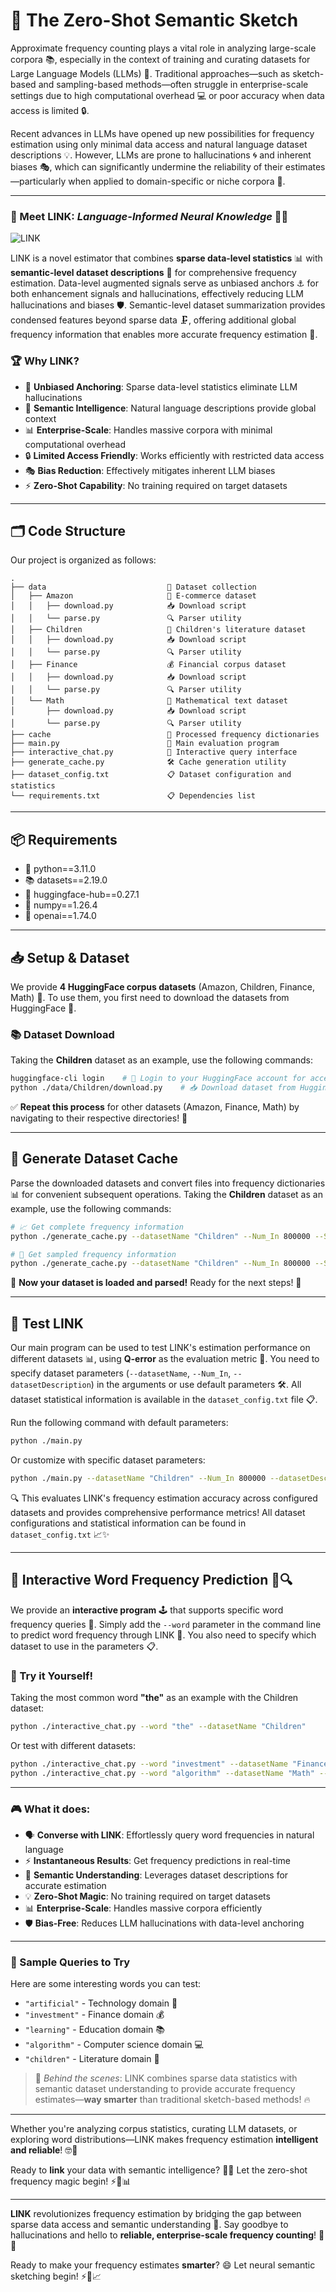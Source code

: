 # 🚀 **The Zero-Shot Semantic Sketch**

Approximate frequency counting plays a vital role in analyzing large-scale corpora 📚, especially in the context of training and curating datasets for Large Language Models (LLMs) 🤖. Traditional approaches—such as sketch-based and sampling-based methods—often struggle in enterprise-scale settings due to high computational overhead 💻 or poor accuracy when data access is limited 🔒.

Recent advances in LLMs have opened up new possibilities for frequency estimation using only minimal data access and natural language dataset descriptions 💡. However, LLMs are prone to hallucinations 🌀 and inherent biases 🎭, which can significantly undermine the reliability of their estimates—particularly when applied to domain-specific or niche corpora 🎯.

------

### 🔗 Meet **LINK**: *Language-Informed Neural Knowledge* 🧠✨

![LINK](./LINK.png)

LINK is a novel estimator that combines **sparse data-level statistics** 📊 with **semantic-level dataset descriptions** 📝 for comprehensive frequency estimation. Data-level augmented signals serve as unbiased anchors ⚓ for both enhancement signals and hallucinations, effectively reducing LLM hallucinations and biases 🛡️. Semantic-level dataset summarization provides condensed features beyond sparse data 🗜️, offering additional global frequency information that enables more accurate frequency estimation 🎯.

### 🏆 Why LINK?

- 🎯 **Unbiased Anchoring**: Sparse data-level statistics eliminate LLM hallucinations
- 🧠 **Semantic Intelligence**: Natural language descriptions provide global context
- 📊 **Enterprise-Scale**: Handles massive corpora with minimal computational overhead
- 🔒 **Limited Access Friendly**: Works efficiently with restricted data access
- 🎭 **Bias Reduction**: Effectively mitigates inherent LLM biases
- ⚡ **Zero-Shot Capability**: No training required on target datasets

------

## 🗂️ Code Structure

Our project is organized as follows:

```
.
├── data                           📁 Dataset collection
│   ├── Amazon                     🛒 E-commerce dataset
│   │   ├── download.py            📥 Download script
│   │   └── parse.py               🔍 Parser utility
│   ├── Children                   👶 Children's literature dataset
│   │   ├── download.py            📥 Download script
│   │   └── parse.py               🔍 Parser utility
│   ├── Finance                    💰 Financial corpus dataset
│   │   ├── download.py            📥 Download script
│   │   └── parse.py               🔍 Parser utility
│   └── Math                       🔢 Mathematical text dataset
│       ├── download.py            📥 Download script
│       └── parse.py               🔍 Parser utility
├── cache                          💾 Processed frequency dictionaries
├── main.py                        🚀 Main evaluation program
├── interactive_chat.py            💬 Interactive query interface
├── generate_cache.py              🛠️ Cache generation utility
├── dataset_config.txt             📋 Dataset configuration and statistics
└── requirements.txt               📋 Dependencies list
```

------

## 📦 Requirements

- 🔄 python==3.11.0
- 📚 datasets==2.19.0
- 🤗 huggingface-hub==0.27.1
- 🔢 numpy==1.26.4
- 🤖 openai==1.74.0

------

## 📥 Setup & Dataset

We provide **4 HuggingFace corpus datasets** (Amazon, Children, Finance, Math) 🎯. To use them, you first need to download the datasets from HuggingFace 🤗.

### 📚 Dataset Download

Taking the **Children** dataset as an example, use the following commands:

```bash
huggingface-cli login    # 🔐 Login to your HuggingFace account for access
python ./data/Children/download.py    # 📥 Download dataset from HuggingFace
```

✅ **Repeat this process** for other datasets (Amazon, Finance, Math) by navigating to their respective directories! 🔄

------

## 💾 Generate Dataset Cache

Parse the downloaded datasets and convert files into frequency dictionaries 📊 for convenient subsequent operations. Taking the **Children** dataset as an example, use the following commands:

```bash
# 📈 Get complete frequency information
python ./generate_cache.py --datasetName "Children" --Num_In 800000 --SampleRate 1 --SaveName "Children_Full"

# 🎲 Get sampled frequency information  
python ./generate_cache.py --datasetName "Children" --Num_In 800000 --SampleRate 1e-5 --SaveName "Children_Sample1e-5"
```

🎉 **Now your dataset is loaded and parsed!** Ready for the next steps! 🚀

------

## 🧪 Test LINK

Our main program can be used to test LINK's estimation performance on different datasets 📊, using **Q-error** as the evaluation metric 📏. You need to specify dataset parameters (`--datasetName`, `--Num_In`, `--datasetDescription`) in the arguments or use default parameters 🛠️. All dataset statistical information is available in the `dataset_config.txt` file 📋.

Run the following command with default parameters:

```bash
python ./main.py
```

Or customize with specific dataset parameters:

```bash
python ./main.py --datasetName "Children" --Num_In 800000 --datasetDescription "..."
```

🔍 This evaluates LINK's frequency estimation accuracy across configured datasets and provides comprehensive performance metrics! All dataset configurations and statistical information can be found in `dataset_config.txt` 📈✨

------

## 💬 Interactive Word Frequency Prediction 🤖🔍

We provide an **interactive program** 🕹️ that supports specific word frequency queries 🔎. Simply add the `--word` parameter in the command line to predict word frequency through LINK 🎯. You also need to specify which dataset to use in the parameters 📋.

### 🧙 Try it Yourself!

Taking the most common word **"the"** as an example with the Children dataset:

```bash
python ./interactive_chat.py --word "the" --datasetName "Children"
```

Or test with different datasets:

```bash
python ./interactive_chat.py --word "investment" --datasetName "Finance" --Num_In 518815 --datasetDescription "..."
python ./interactive_chat.py --word "algorithm" --datasetName "Math" --Num_In 6497564 --datasetDescription "..."
```

------

### 🎮 What it does:

- 🗣️ **Converse with LINK**: Effortlessly query word frequencies in natural language
- ⚡ **Instantaneous Results**: Get frequency predictions in real-time
- 🎯 **Semantic Understanding**: Leverages dataset descriptions for accurate estimation
- 💡 **Zero-Shot Magic**: No training required on target datasets
- 📊 **Enterprise-Scale**: Handles massive corpora efficiently
- 🛡️ **Bias-Free**: Reduces LLM hallucinations with data-level anchoring

------

### 🎯 Sample Queries to Try

Here are some interesting words you can test:

- `"artificial"` - Technology domain 🤖
- `"investment"` - Finance domain 💰  
- `"learning"` - Education domain 📚
- `"algorithm"` - Computer science domain 💻
- `"children"` - Literature domain 👶

> 🧠 *Behind the scenes*: LINK combines sparse data statistics with semantic dataset understanding to provide accurate frequency estimates—**way smarter** than traditional sketch-based methods! 🔥

------

Whether you're analyzing corpus statistics, curating LLM datasets, or exploring word distributions—LINK makes frequency estimation **intelligent and reliable**! 🤓🎉

Ready to **link** your data with semantic intelligence? 🔗✨ Let the zero-shot frequency magic begin! ⚡🧠📊

------

**LINK** revolutionizes frequency estimation by bridging the gap between sparse data access and semantic understanding 🌉. Say goodbye to hallucinations and hello to **reliable, enterprise-scale frequency counting**! 🎯🚀

Ready to make your frequency estimates **smarter**? 😄 Let neural semantic sketching begin! ⚡🤖📈
